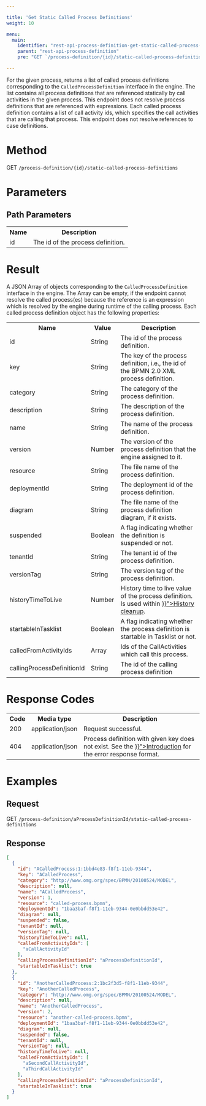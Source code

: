 ```yaml
---

title: 'Get Static Called Process Definitions'
weight: 10

menu:
  main:
    identifier: "rest-api-process-definition-get-static-called-process-definitions"
    parent: "rest-api-process-definition"
    pre: "GET `/process-definition/{id}/static-called-process-definitions`"

---
```


For the given process, returns a list of called process definitions corresponding to
the `CalledProcessDefinition` interface in the engine. The list contains all process definitions
that are referenced statically by call activities in the given process. This endpoint does not
resolve process definitions that are referenced with expressions. Each called process definition
contains a list of call activity ids, which specifies the call activities that are calling that
process. This endpoint does not resolve references to case definitions.

# Method

GET `/process-definition/{id}/static-called-process-definitions`

# Parameters

## Path Parameters

<table class="table table-striped">
  <tr>
    <th>Name</th>
    <th>Description</th>
  </tr>
  <tr>
    <td>id</td>
    <td>The id of the process definition.</td>
  </tr>
</table>

# Result

A JSON Array of objects corresponding to the `CalledProcessDefinition` interface in the engine.
The Array can be empty, if the endpoint cannot resolve the called process(es) because the reference is
an expression which is resolved by the engine during runtime of the calling process.
Each called process definition object has the following properties:

<table class="table table-striped">
  <tr>
    <th>Name</th>
    <th>Value</th>
    <th>Description</th>
  </tr>
  <tr>
    <td>id</td>
    <td>String</td>
    <td>The id of the process definition.</td>
  </tr>
  <tr>
    <td>key</td>
    <td>String</td>
    <td>The key of the process definition, i.e., the id of the BPMN 2.0 XML process definition.</td>
  </tr>
  <tr>
    <td>category</td>
    <td>String</td>
    <td>The category of the process definition.</td>
  </tr>
  <tr>
    <td>description</td>
    <td>String</td>
    <td>The description of the process definition.</td>
  </tr>
  <tr>
    <td>name</td>
    <td>String</td>
    <td>The name of the process definition.</td>
  </tr>
  <tr>
    <td>version</td>
    <td>Number</td>
    <td>The version of the process definition that the engine assigned to it.</td>
  </tr>
  <tr>
    <td>resource</td>
    <td>String</td>
    <td>The file name of the process definition.</td>
  </tr>
  <tr>
    <td>deploymentId</td>
    <td>String</td>
    <td>The deployment id of the process definition.</td>
  </tr>
  <tr>
    <td>diagram</td>
    <td>String</td>
    <td>The file name of the process definition diagram, if it exists.</td>
  </tr>
  <tr>
    <td>suspended</td>
    <td>Boolean</td>
    <td>A flag indicating whether the definition is suspended or not.</td>
  </tr>
   <tr>
    <td>tenantId</td>
    <td>String</td>
    <td>The tenant id of the process definition.</td>
  </tr>
  <tr>
    <td>versionTag</td>
    <td>String</td>
    <td>The version tag of the process definition.</td>
  </tr>
  <tr>
    <td>historyTimeToLive</td>
    <td>Number</td>
    <td>History time to live value of the process definition. Is used within <a href="{{< ref "/user-guide/process-engine/history.md#history-cleanup">}}">History cleanup</a>.</td>
  </tr>
  <tr>
    <td>startableInTasklist</td>
    <td>Boolean</td>
    <td>A flag indicating whether the process definition is startable in Tasklist or not.</td>
  </tr>
  <tr>
    <td>calledFromActivityIds</td>
    <td>Array</td>
    <td>Ids of the CallActivities which call this process.</td>
  </tr>
  <tr>
    <td>callingProcessDefinitionId</td>
    <td>String</td>
    <td>The id of the calling process definition</td>
  </tr>
</table>



# Response Codes

<table class="table table-striped">
  <tr>
    <th>Code</th>
    <th>Media type</th>
    <th>Description</th>
  </tr>
  <tr>
    <td>200</td>
    <td>application/json</td>
    <td>Request successful.</td>
  </tr>
  <tr>
    <td>404</td>
    <td>application/json</td>
    <td>Process definition with given key does not exist. 
        See the <a href="{{< ref "/reference/rest/overview/_index.md#error-handling" >}}">Introduction</a> for the error response format.</td>
  </tr>
</table>


# Examples

## Request

GET `/process-definition/aProcessDefinitionId/static-called-process-definitions`

## Response

```json
[
  {
    "id": "ACalledProcess:1:1bbd4e83-f8f1-11eb-9344",
    "key": "ACalledProcess",
    "category": "http://www.omg.org/spec/BPMN/20100524/MODEL",
    "description": null,
    "name": "ACalledProcess",
    "version": 1,
    "resource": "called-process.bpmn",
    "deploymentId": "1baa3baf-f8f1-11eb-9344-0e0bbdd53e42",
    "diagram": null,
    "suspended": false,
    "tenantId": null,
    "versionTag": null,
    "historyTimeToLive": null,
    "calledFromActivityIds": [
      "aCallActivityId"
    ],
    "callingProcessDefinitionId": "aProcessDefinitionId",
    "startableInTasklist": true
  },
  {
    "id": "AnotherCalledProcess:2:1bc2f3d5-f8f1-11eb-9344",
    "key": "AnotherCalledProcess",
    "category": "http://www.omg.org/spec/BPMN/20100524/MODEL",
    "description": null,
    "name": "AnotherCalledProcess",
    "version": 2,
    "resource": "another-called-process.bpmn",
    "deploymentId": "1baa3baf-f8f1-11eb-9344-0e0bbdd53e42",
    "diagram": null,
    "suspended": false,
    "tenantId": null,
    "versionTag": null,
    "historyTimeToLive": null,
    "calledFromActivityIds": [
      "aSecondCallActivityId",
      "aThirdCallActivityId"
    ],
    "callingProcessDefinitionId": "aProcessDefinitionId",
    "startableInTasklist": true
  }
]
```
